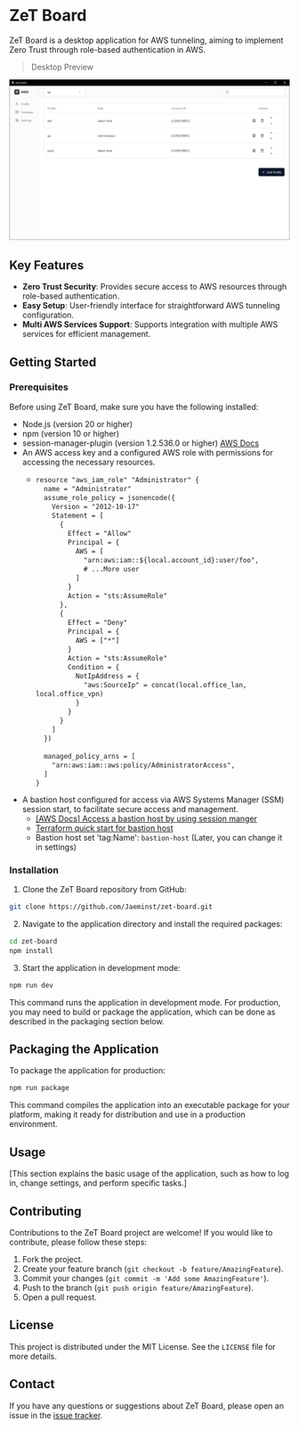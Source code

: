# ZeT Board

ZeT Board is a desktop application for AWS tunneling, aiming to implement Zero Trust through role-based authentication in AWS.

> Desktop Preview

![ZeT Board Screenshot](screenshot.png)


## Key Features

- **Zero Trust Security**: Provides secure access to AWS resources through role-based authentication.
- **Easy Setup**: User-friendly interface for straightforward AWS tunneling configuration.
- **Multi AWS Services Support**: Supports integration with multiple AWS services for efficient management.

## Getting Started

### Prerequisites

Before using ZeT Board, make sure you have the following installed:

- Node.js (version 20 or higher)
- npm (version 10 or higher)
- session-manager-plugin (version 1.2.536.0 or higher) [AWS Docs](https://docs.aws.amazon.com/systems-manager/latest/userguide/session-manager-working-with-install-plugin.html)
- An AWS access key and a configured AWS role with permissions for accessing the necessary resources.
  - ```hcl
    resource "aws_iam_role" "Administrator" {
      name = "Administrator"
      assume_role_policy = jsonencode({
        Version = "2012-10-17"
        Statement = [
          {
            Effect = "Allow"
            Principal = {
              AWS = [
                "arn:aws:iam::${local.account_id}:user/foo",
                # ...More user
              ]
            }
            Action = "sts:AssumeRole"
          },
          {
            Effect = "Deny"
            Principal = {
              AWS = ["*"]
            }
            Action = "sts:AssumeRole"
            Condition = {
              NotIpAddress = {
                "aws:SourceIp" = concat(local.office_lan, local.office_vpn)
              }
            }
          }
        ]
      })
    
      managed_policy_arns = [
        "arn:aws:iam::aws:policy/AdministratorAccess",
      ]
    }
    ```
- A bastion host configured for access via AWS Systems Manager (SSM) session start, to facilitate secure access and management.
  - [[AWS Docs] Access a bastion host by using session manger](https://docs.aws.amazon.com/prescriptive-guidance/latest/patterns/access-a-bastion-host-by-using-session-manager-and-amazon-ec2-instance-connect.html)
  - [Terraform quick start for bastion host](https://github.com/Flaconi/terraform-aws-bastion-ssm-iam)
  - Bastion host set 'tag:Name': `bastion-host` (Later, you can change it in settings)


### Installation

1. Clone the ZeT Board repository from GitHub:

```bash
git clone https://github.com/Jaeminst/zet-board.git
```

2. Navigate to the application directory and install the required packages:

```bash
cd zet-board
npm install
```

3. Start the application in development mode:

```bash
npm run dev
```

This command runs the application in development mode. For production, you may need to build or package the application, which can be done as described in the packaging section below.

## Packaging the Application

To package the application for production:

```bash
npm run package
```

This command compiles the application into an executable package for your platform, making it ready for distribution and use in a production environment.

## Usage

[This section explains the basic usage of the application, such as how to log in, change settings, and perform specific tasks.]

## Contributing

Contributions to the ZeT Board project are welcome! If you would like to contribute, please follow these steps:

1. Fork the project.
2. Create your feature branch (`git checkout -b feature/AmazingFeature`).
3. Commit your changes (`git commit -m 'Add some AmazingFeature'`).
4. Push to the branch (`git push origin feature/AmazingFeature`).
5. Open a pull request.

## License

This project is distributed under the MIT License. See the `LICENSE` file for more details.

## Contact

If you have any questions or suggestions about ZeT Board, please open an issue in the [issue tracker](https://github.com/Jaeminst/zet-board/issues).
